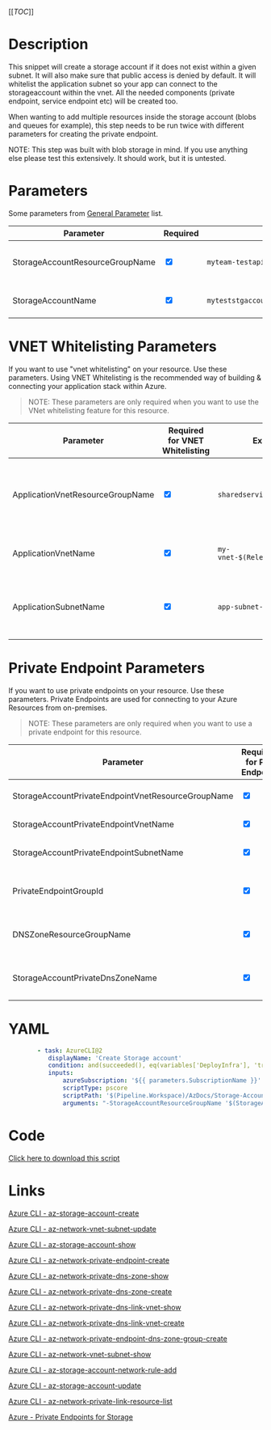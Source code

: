 [[_TOC_]]

# Description

This snippet will create a storage account if it does not exist within a given subnet. It will also make sure that public access is denied by default. It will whitelist the application subnet so your app can connect to the storageaccount within the vnet. All the needed components (private endpoint, service endpoint etc) will be created too.

When wanting to add multiple resources inside the storage account (blobs and queues for example), this step needs to be run twice with different parameters for creating the private endpoint.

NOTE: This step was built with blob storage in mind. If you use anything else please test this extensively. It should work, but it is untested.

# Parameters

Some parameters from [General Parameter](/Azure/Azure-CLI-Snippets) list.

| Parameter                       | Required                        | Example Value                                | Description                                                   |
| ------------------------------- | ------------------------------- | -------------------------------------------- | ------------------------------------------------------------- |
| StorageAccountResourceGroupName | <input type="checkbox" checked> | `myteam-testapi-$(Release.EnvironmentName)`  | ResourceGroupName where the storage account should be created |
| StorageAccountName              | <input type="checkbox" checked> | `myteststgaccount$(Release.EnvironmentName)` | This is the storageaccount name to use.                       |

# VNET Whitelisting Parameters

If you want to use "vnet whitelisting" on your resource. Use these parameters. Using VNET Whitelisting is the recommended way of building & connecting your application stack within Azure.

> NOTE: These parameters are only required when you want to use the VNet whitelisting feature for this resource.

| Parameter                        | Required for VNET Whitelisting  | Example Value                        | Description                                                              |
| -------------------------------- | ------------------------------- | ------------------------------------ | ------------------------------------------------------------------------ |
| ApplicationVnetResourceGroupName | <input type="checkbox" checked> | `sharedservices-rg`                  | The ResourceGroup where your VNET, for your storage account, resides in. |
| ApplicationVnetName              | <input type="checkbox" checked> | `my-vnet-$(Release.EnvironmentName)` | The name of the VNET the storage account is in                           |
| ApplicationSubnetName            | <input type="checkbox" checked> | `app-subnet-4`                       | The subnetname for the subnet whitelist on the storage account.          |

# Private Endpoint Parameters

If you want to use private endpoints on your resource. Use these parameters. Private Endpoints are used for connecting to your Azure Resources from on-premises.

> NOTE: These parameters are only required when you want to use a private endpoint for this resource.

| Parameter                                          | Required for Pvt Endpoint       | Example Value                           | Description                                                                                                                      |
| -------------------------------------------------- | ------------------------------- | --------------------------------------- | -------------------------------------------------------------------------------------------------------------------------------- |
| StorageAccountPrivateEndpointVnetResourceGroupName | <input type="checkbox" checked> | `sharedservices-rg`                     | The ResourceGroup where your VNET, for your storage account private endpoint, resides in.                                        |
| StorageAccountPrivateEndpointVnetName              | <input type="checkbox" checked> | `my-vnet-$(Release.EnvironmentName)`    | The name of the VNET to place the storage account private endpoint in.                                                           |
| StorageAccountPrivateEndpointSubnetName            | <input type="checkbox" checked> | `app-subnet-3`                          | The name of the subnet where the storageaccount's private endpoint will reside in.                                               |
| PrivateEndpointGroupId                             | <input type="checkbox" checked> | `blob`                                  | A private endpoint per storagetype is needed. Use `az network private-link-resource list` to fetch a list of possible group id's |
| DNSZoneResourceGroupName                           | <input type="checkbox" checked> | `MyDNSZones-$(Release.EnvironmentName)` | Make sure to use the shared DNS Zone resource group (you can only register a zone once per subscription).                        |
| StorageAccountPrivateDnsZoneName                   | <input type="checkbox" checked> | `privatelink.blob.core.windows.net`     | Generally this will be `privatelink.blob.core.windows.net`. This defines which DNS Zone to use for the private storage endpoint. |

# YAML

```yaml
        - task: AzureCLI@2
           displayName: 'Create Storage account'
           condition: and(succeeded(), eq(variables['DeployInfra'], 'true'))
           inputs:
               azureSubscription: '${{ parameters.SubscriptionName }}'
               scriptType: pscore
               scriptPath: '$(Pipeline.Workspace)/AzDocs/Storage-Accounts/Create-Storage-account.ps1'
               arguments: "-StorageAccountResourceGroupName '$(StorageAccountResourceGroupName)' -ResourceTags $(ResourceTags) -StorageAccountName '$(StorageAccountName)' -ApplicationVnetResourceGroupName '$(ApplicationVnetResourceGroupName)' -ApplicationVnetName '$(ApplicationVnetName)' -ApplicationSubnetName '$(ApplicationSubnetName)' -StorageAccountPrivateEndpointVnetName '$(StorageAccountPrivateEndpointVnetName)' -StorageAccountPrivateEndpointVnetResourceGroupName '$(StorageAccountPrivateEndpointVnetResourceGroupName)' -StorageAccountPrivateEndpointSubnetName '$(StorageAccountPrivateEndpointSubnetName)' -PrivateEndpointGroupId '$(PrivateEndpointGroupId)' -DNSZoneResourceGroupName '$(DNSZoneResourceGroupName)' -StorageAccountPrivateDnsZoneName '$(StorageAccountPrivateDnsZoneName)'"
```

# Code

[Click here to download this script](../../../../src/Storage-Accounts/Create-Storage-account.ps1)

# Links

[Azure CLI - az-storage-account-create](https://docs.microsoft.com/en-us/cli/azure/storage/account?view=azure-cli-latest#az-storage-account-create)

[Azure CLI - az-network-vnet-subnet-update](https://docs.microsoft.com/en-us/cli/azure/network/vnet/subnet?view=azure-cli-latest#az-network-vnet-subnet-update)

[Azure CLI - az-storage-account-show](https://docs.microsoft.com/en-us/cli/azure/storage/account?view=azure-cli-latest#az-storage-account-show)

[Azure CLI - az-network-private-endpoint-create](https://docs.microsoft.com/en-us/cli/azure/network/private-endpoint?view=azure-cli-latest#az-network-private-endpoint-create)

[Azure CLI - az-network-private-dns-zone-show](https://docs.microsoft.com/en-us/cli/azure/ext/privatedns/network/private-dns/zone?view=azure-cli-latest#ext-privatedns-az-network-private-dns-zone-show)

[Azure CLI - az-network-private-dns-zone-create](https://docs.microsoft.com/en-us/cli/azure/ext/privatedns/network/private-dns/zone?view=azure-cli-latest#ext-privatedns-az-network-private-dns-zone-create)

[Azure CLI - az-network-private-dns-link-vnet-show](https://docs.microsoft.com/en-us/cli/azure/network/private-dns/link/vnet?view=azure-cli-latest#az-network-private-dns-link-vnet-show)

[Azure CLI - az-network-private-dns-link-vnet-create](https://docs.microsoft.com/en-us/cli/azure/network/private-dns/link/vnet?view=azure-cli-latest#az-network-private-dns-link-vnet-create)

[Azure CLI - az-network-private-endpoint-dns-zone-group-create](https://docs.microsoft.com/en-us/cli/azure/network/private-endpoint/dns-zone-group?view=azure-cli-latest#az-network-private-endpoint-dns-zone-group-create)

[Azure CLI - az-network-vnet-subnet-show](https://docs.microsoft.com/en-us/cli/azure/network/vnet/subnet?view=azure-cli-latest#az-network-vnet-subnet-show)

[Azure CLI - az-storage-account-network-rule-add](https://docs.microsoft.com/en-us/cli/azure/storage/account/network-rule?view=azure-cli-latest#az-storage-account-network-rule-add)

[Azure CLI - az-storage-account-update](https://docs.microsoft.com/en-us/cli/azure/storage/account?view=azure-cli-latest#az-storage-account-update)

[Azure CLI - az-network-private-link-resource-list](https://docs.microsoft.com/en-us/cli/azure/network/private-link-resource?view=azure-cli-latest#az-network-private-link-resource-list)

[Azure - Private Endpoints for Storage](https://docs.microsoft.com/en-us/azure/storage/common/storage-private-endpoints)
